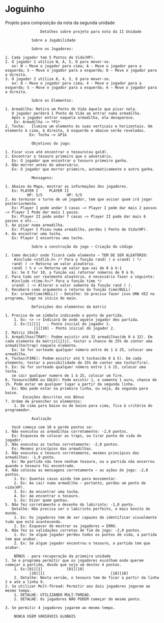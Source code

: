 # Joguinho
Projeto para composição da nota da segunda unidade

					Detalhes sobre projeto para nota da II Unidade

				Sobre a Jogabilidade
					
				Sobre os Jogadores:

    1. Cada jogador tem 5 Pontos de Vida(HP).
    2. O jogador 1 utiliza W, A, S, D para mover-se.	
       ex: W – Move o jogador para cima; A - Move o jogador para a esquerda; S – Move o jogador para a esquerda; D – Move o jogador para a direita.
    3. O jogador 2 utiliza 8, 4, 5, 6 para mover-se.	
       ex: 8 – Move o jogador para cima; 4 - Move o jogador para a esquerda; 5 – Move o jogador para a esquerda; 6 – Move o jogador para a direita.

				Sobre os Elementos:

    1. Armadilha: Retira um Ponto de Vida àquele que pisar nela.
       O jogador perderá 1 Ponto de Vida ao entrar numa armadilha. 
       Após o jogador entrar naquela armadilha, ela desaparece.
       	Ex: Armadilha –> *P1*
    2. Tocha:	Ilumina um elemento às suas verticais e horizontais. Um elemento à cima, à direita, à esquerda e abaixo serão revelados.
               Ex: Tocha –> &P1&
               
				Objetivos do jogo:

    1. Ficar vivo até encontrar o tesouro(ou gold).
    2. Encontrar o tesouro primeiro que o adversário.
       Ex: O jogador que encontrar o tesouro primeiro ganha.
    3. Não morrer antes do adversário.
       Ex: O jogador que morrer primeiro, automaticamente o outro ganha.
       
				Mensagens:

    1. Abaixo do Mapa, mostrar as informações dos jogadores.
       Ex: PLAYER I		PLAYER II
              HP: 5/5			HP: 5/5
    2. Ao terminar o turno de um jogador, tem que avisar quem irá jogar posteriormente.
       Ex: Player I pode andar 3 casas –> Player I pode dar mais 2 passos –> Player I Pode dar mais 1 passo.
       Ex: Player II pode andar 7 casas –> Player II pode dar mais 6 passos e etc... 
    3. Ao pisar numa armadilha.
       Ex: Player I Pisou numa armadilha, perdeu 1 Ponto de Vida(HP).
    4. Ao encontrar uma tocha.
       Ex: Player I encontrou uma tocha.
       
				Sobre a construção do jogo – Criação do código

    1. Como decidir onde ficará cada elemento – TEM DE SER ALEATÓRIO:
        #include <stdlib.h> /* Para a função rand( ) e srand( ) */
       rand( ) –> Retorna um valor aleatório.
       rand( ) % x –> Retorna um valor que vai de 0 à X-1
       Ex: Se X for 10, a função vai retornar números de 0 à 9;
    2. Para tudo ser realmente aleatório, é necessário fazer o seguinte:
       #include <time.h>/* Para a função time */
       srand( ) –> Alterar o valor semente da função rand ( ).
    3. Receberá como argumento o retorno da função time(NULL)
       Ex: srand(time(NULL)) – Detalhe: Só precisa fazer isso UMA VEZ no programa, logo no início do main.

				Definições dos elementos da matriz

    1. Precisa de um símbolo indicando o ponto de partida.
        1. Ex: <> –> Indicará de onde aquele jogador deu partida.
        2. Ex:[1][1]   - Ponto inicial do jogador 1.
                 [1][10] - Ponto inicial do jogador 2.
    2. Matriz 10x10.
    3. Armadilhas(TRAP): Podem existir até 32 armadilhas(de 0 à 32). Em cada elemento da matriz[i][j], testar a chance de 25% de conter uma armadilha(trap) naquele elemento.
       Ex: Se for sorteado qualquer número entre de 1 à 25, colocar uma armadilha.
    4. Tochas(FIRE): Podem existir até 5 tochas(de 0 à 5). Em cada elemento, testar a possibilidade de 15% de conter uma tocha(fire).
    5. Ex: Se for sorteado qualquer número entre 1 à 15, colocar uma tocha.
       se cair qualquer numero de 1 à 25, colocar um fire.
    6. Tesouro(OURO ou GOLD): Pode existir 1, e somente 1 ouro, chance de 1%. Pode estar em qualquer lugar a partir da segunda linha.
       Ex: Não pode estar na primeira linha, ou seja, da segunda para baixo.
            Exceções descritas nos Bônus
    7. Ordem de preencher os elementos:
        1. De cima para baixo ou de baixo para cima, fica à critério do programador.

				Avaliação

       Você começa com 10 e perde pontos se:
    1. Não executou as armadilhas corretamente: -2,0 pontos.
       Ex: Esqueceu de colocar as traps, ou tirar ponto de vida do jogador.
    2. Não executou as tochas corretamente: -2,0 pontos.
       Ex: Mesmos princípios das armadilhas.
    3. Não executou o tesouro corretamente, mesmos princípios das armadilhas: -1,0 ponto.
       Ex: Na partida não teve nenhum tesouro, ou a partida não encerrou quando o tesouro foi encontrado.
    4. Não colocou as mensagens corretamente – as ações do jogo: -2,0 pontos.
        1. Ex: Quantas casas ainda tem para movimentar.
        2. Ex: Ao cair numa armadilha – portanto, perdeu um ponto de vida(HP).
        3. Ex: Ao encontrar uma tocha.
        4. Ex: Ao encontrar o tesouro.
        5. Ex: Dizer quem ganhou.
    5. Não fez corretamente o desenho do labirinto: -1,0 ponto.
       Detalhe: Não precisa ser o labirinto perfeito, o mais bonito do mundo.
        1. Ex: Os jogadores tem de ser capazes de identificar visualmente tudo que está acontecendo.
        2. Ex: Esquecer de mostrar os jogadores = ERRO. 
    6. Não fez as validações corretas de fim de jogo: -2,0 pontos.
        1. Ex: Se algum jogador perdeu todos os pontos de vida, a partida tem que acabar.
        2. Ex: Se algum jogador encontrou o tesouro, a partida tem que acabar.

		BÔNUS - para recuperação da primeira unidade
    1. Se o programa permitir que os jogadores escolham onde querem começar a partida, desde que seja um destes 4 pontos.
        1. Ex:[01][1]			[01][10]
               [10][1]                              [10][10]
        2. Detalhe: Nesta versão, o tesouro tem de ficar a partir da linha 2 e até a linha 9.
    2. Se utilizar Mult-Thread: Permitir aos dois jogadores jogarem ao mesmo tempo.
        1. DETALHE: UTILIZANDO MULT-THREAD.
        2. DETALHE: Os jogadores NÃO PODEM começar do mesmo ponto.

    3. Se permitir 4 jogadores jogarem ao mesmo tempo.
       
		NUNCA USEM VARIÁVEIS GLOBAIS
